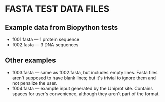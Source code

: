# FASTA TEST DATA FILES

## Example data from Biopython tests
- f001.fasta — 1 protein sequence
- f002.fasta — 3 DNA sequences

## Other examples
- f003.fasta — same as f002.fasta, but includes empty lines. Fasta files aren't supposed to have blank lines; but it's trivial to ignore them and not penalize the user.
- f004.fasta — example input generated by the Uniprot site. Contains spaces for user's convenience, although they aren't part of the format.
